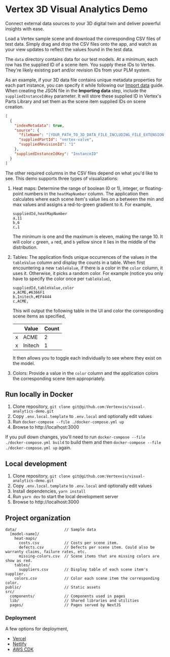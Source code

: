 # Vertex 3D Visual Analytics Demo

Connect external data sources to your 3D digital twin and deliver powerful insights with ease.

Load a Vertex sample scene and download the corresponding CSV files of test data. Simply drag and drop the CSV files onto the app, and watch as your view updates to reflect the values found in the test data.

The `data` directory contains data for our test models. At a minimum, each row has the supplied ID of a scene item. You supply these IDs to Vertex. They're likely existing part and/or revision IDs from your PLM system.

As an example, if your 3D data file contains unique metadata properties for each part instance, you can specify it while following our [Import data](https://developer.vertexvis.com/docs/guides/import-data) guide. When creating the JSON file in the **Importing data** step, include the `suppliedInstanceIdKey` parameter. It will store these supplied ID in Vertex's Parts Library and set them as the scene item supplied IDs on scene creation.

```json title="vertex-valve.json"
[
  {
    "indexMetadata": true,
    "source": {
      "fileName": "[YOUR_PATH_TO_3D_DATA_FILE_INCLUDING_FILE_EXTENSION]",
      "suppliedPartId": "vertex-valve",
      "suppliedRevisionId": "1"
    },
    "suppliedInstanceIdKey": "InstanceID"
  }
]
```

The other required columns in the CSV files depend on what you'd like to see. This demo supports three types of visualizations:

1. Heat maps: Determine the range of boolean (0 or 1), integer, or floating-point numbers in the `heatMapNumber` column. The application then calculates where each scene item's value lies on a between the min and max values and assigns a red-to-green gradient to it. For example,

   ```csv
   suppliedId,heatMapNumber
   a,11
   b,6
   c,1
   ```

   The minimum is one and the maximum is eleven, making the range 10. It will color `c` green, `a` red, and `b` yellow since it lies in the middle of the distribution.

1. Tables: The application finds unique occurrences of the values in the `tableValue` column and display the counts in a table. When first encountering a new `tableValue`, if there is a color in the `color` column, it uses it. Otherwise, it picks a random color. For example (notice you only have to specify the color once per `tableValue`),

   ```csv
   suppliedId,tableValue,color
   a,ACME,#6366F1
   b,Initech,#EF4444
   c,ACME,
   ```

   This will output the following table in the UI and color the corresponding scene items as specified,

   |     | Value   | Count |
   | --- | ------- | ----- |
   | x   | ACME    | 2     |
   | x   | Initech | 1     |

   It then allows you to toggle each individually to see where they exist on the model.

1. Colors: Provide a value in the `color` column and the application colors the corresponding scene item appropriately.

## Run locally in Docker

1. Clone repository, `git clone git@github.com:Vertexvis/visual-analytics-demo.git`
1. Copy `.env.local.template` to `.env.local` and optionally edit values
1. Run `docker-compose --file ./docker-compose.yml up`
1. Browse to http://localhost:3000

If you pull down changes, you'll need to run `docker-compose --file ./docker-compose.yml build` to build them and then `docker-compose --file ./docker-compose.yml up` again.

## Local development

1. Clone repository, `git clone git@github.com:Vertexvis/visual-analytics-demo.git`
1. Copy `.env.local.template` to `.env.local` and optionally edit values
1. Install dependencies, `yarn install`
1. Run `yarn dev` to start the local development server
1. Browse to http://localhost:3000

## Project organization

```text
data/                     // Sample data
  [model-name]/
    heat-maps/
      costs.csv           // Costs per scene item.
      defects.csv         // Defects per scene item. Could also be warranty claims, failure rates, etc.
      missing-colors.csv  // Scene items that are missing colors are show as red.
    tables/
      suppliers.csv       // Display table of each scene item's supplier.
    colors.csv            // Color each scene item the corresponding color.
public/                   // Static assets
src/
  components/             // Components used in pages
  lib/                    // Shared libraries and utilities
  pages/                  // Pages served by NextJS
```

### Deployment

A few options for deployment,

- [Vercel](https://nextjs.org/docs/deployment)
- [Netlify](https://www.netlify.com/blog/2020/11/30/how-to-deploy-next.js-sites-to-netlify/)
- [AWS CDK](https://github.com/serverless-nextjs/serverless-next.js#readme)
